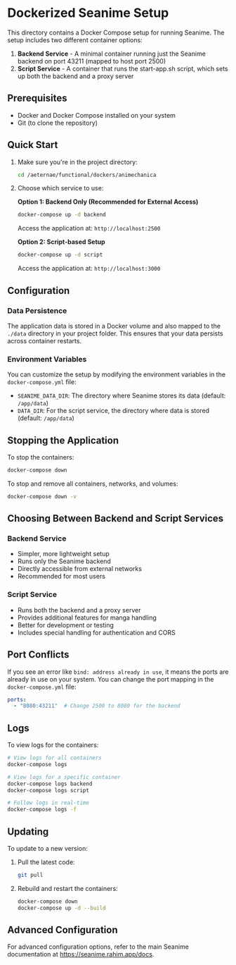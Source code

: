 # Dockerized Seanime Setup

This directory contains a Docker Compose setup for running Seanime. The setup includes two different container options:

1. **Backend Service** - A minimal container running just the Seanime backend on port 43211 (mapped to host port 2500)
2. **Script Service** - A container that runs the start-app.sh script, which sets up both the backend and a proxy server

## Prerequisites

- Docker and Docker Compose installed on your system
- Git (to clone the repository)

## Quick Start

1. Make sure you're in the project directory:
   ```bash
   cd /aeternae/functional/dockers/animechanica
   ```

2. Choose which service to use:

   **Option 1: Backend Only (Recommended for External Access)**
   ```bash
   docker-compose up -d backend
   ```
   Access the application at: `http://localhost:2500`

   **Option 2: Script-based Setup**
   ```bash
   docker-compose up -d script
   ```
   Access the application at: `http://localhost:3000`

## Configuration

### Data Persistence

The application data is stored in a Docker volume and also mapped to the `./data` directory in your project folder. This ensures that your data persists across container restarts.

### Environment Variables

You can customize the setup by modifying the environment variables in the `docker-compose.yml` file:

- `SEANIME_DATA_DIR`: The directory where Seanime stores its data (default: `/app/data`)
- `DATA_DIR`: For the script service, the directory where data is stored (default: `/app/data`)

## Stopping the Application

To stop the containers:

```bash
docker-compose down
```

To stop and remove all containers, networks, and volumes:

```bash
docker-compose down -v
```

## Choosing Between Backend and Script Services

### Backend Service

- Simpler, more lightweight setup
- Runs only the Seanime backend
- Directly accessible from external networks
- Recommended for most users

### Script Service

- Runs both the backend and a proxy server
- Provides additional features for manga handling
- Better for development or testing
- Includes special handling for authentication and CORS

## Port Conflicts

If you see an error like `bind: address already in use`, it means the ports are already in use on your system. You can change the port mapping in the `docker-compose.yml` file:

```yaml
ports:
  - "8080:43211"  # Change 2500 to 8080 for the backend
```

## Logs

To view logs for the containers:

```bash
# View logs for all containers
docker-compose logs

# View logs for a specific container
docker-compose logs backend
docker-compose logs script

# Follow logs in real-time
docker-compose logs -f
```

## Updating

To update to a new version:

1. Pull the latest code:
   ```bash
   git pull
   ```

2. Rebuild and restart the containers:
   ```bash
   docker-compose down
   docker-compose up -d --build
   ```

## Advanced Configuration

For advanced configuration options, refer to the main Seanime documentation at https://seanime.rahim.app/docs.
